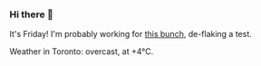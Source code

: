 ### Hi there :wave:

It's Friday! I'm probably working for [this bunch](https://github.com/kohofinancial), de-flaking a test.

Weather in Toronto: overcast, at +4°C.
